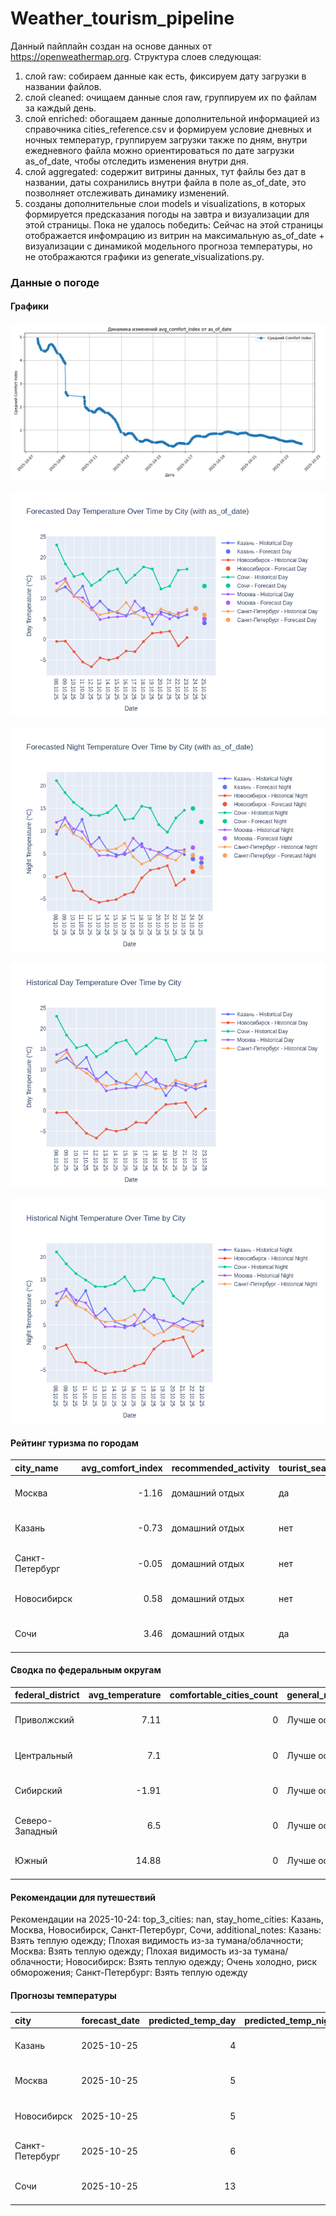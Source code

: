 # Weather_tourism_pipeline
Данный пайплайн создан на основе данных от https://openweathermap.org.
Структура слоев следующая:
  1) слой raw: 
  собираем данные как есть, фиксируем дату загрузки в названии файлов.
  2) слой cleaned:
  очищаем данные слоя raw, группируем их по файлам за каждый день.
  3) слой enriched:
  обогащаем данные дополнительной информацией из справочника cities_reference.csv и формируем условие дневных и ночных температур,
  группируем загрузки также по дням, внутри ежедневного файла можно ориентироваться по дате загрузки as_of_date, чтобы отследить изменения внутри дня.
  4) слой aggregated:
   содержит витрины данных, тут файлы без дат в названии, даты сохранились внутри файла в поле as_of_date, это позволняет отслеживать динамику изменений.
  6) созданы дополнительные слои models и visualizations, в которых формируется предсказания погоды на завтра и визуализации для этой страницы.
  Пока не удалось победить: Сейчас на этой страницы отображается инфомрацию из витрин на максимальную as_of_date + визуализации с динамикой модельного прогноза температуры, 
  но не отображаются графики из generate_visualizations.py.
<!-- WEATHER DATA START -->
### Данные о погоде

#### Графики
![Comfort Index Trend](data/visualizations/comfort_index_trend.png)

![Forecasted Day Temperature](data/visualizations/forecasted_day_temperature.png)

![Forecasted Night Temperature](data/visualizations/forecasted_night_temperature.png)

![Historical Day Temperature](data/visualizations/historical_day_temperature.png)

![Historical Night Temperature](data/visualizations/historical_night_temperature.png)

#### Рейтинг туризма по городам
| city_name       |   avg_comfort_index | recommended_activity   | tourist_season_match   | tourism_season   | tour_recommendation       | as_of_date          |
|:----------------|--------------------:|:-----------------------|:-----------------------|:-----------------|:--------------------------|:--------------------|
| Москва          |               -1.16 | домашний отдых         | да                     | Круглогодично    | домашний отдых в сезон    | 2025-10-24 07:22:00 |
| Казань          |               -0.73 | домашний отдых         | нет                    | Май-Сентябрь     | домашний отдых вне сезона | 2025-10-24 07:22:00 |
| Санкт-Петербург |               -0.05 | домашний отдых         | нет                    | Май-Сентябрь     | домашний отдых вне сезона | 2025-10-24 07:22:00 |
| Новосибирск     |                0.58 | домашний отдых         | нет                    | Июнь-Август      | домашний отдых вне сезона | 2025-10-24 07:22:00 |
| Сочи            |                3.46 | домашний отдых         | да                     | Май-Октябрь      | домашний отдых в сезон    | 2025-10-24 07:22:00 |

#### Сводка по федеральным округам
| federal_district   |   avg_temperature |   comfortable_cities_count | general_recommendation   | as_of_date          |
|:-------------------|------------------:|---------------------------:|:-------------------------|:--------------------|
| Приволжский        |              7.11 |                          0 | Лучше остаться дома      | 2025-10-24 07:22:00 |
| Центральный        |              7.1  |                          0 | Лучше остаться дома      | 2025-10-24 07:22:00 |
| Сибирский          |             -1.91 |                          0 | Лучше остаться дома      | 2025-10-24 07:22:00 |
| Северо-Западный    |              6.5  |                          0 | Лучше остаться дома      | 2025-10-24 07:22:00 |
| Южный              |             14.88 |                          0 | Лучше остаться дома      | 2025-10-24 07:22:00 |

#### Рекомендации для путешествий
Рекомендации на 2025-10-24: top_3_cities: nan, stay_home_cities: Казань, Москва, Новосибирск, Санкт-Петербург, Сочи, additional_notes: Казань: Взять теплую одежду; Плохая видимость из-за тумана/облачности; Москва: Взять теплую одежду; Плохая видимость из-за тумана/облачности; Новосибирск: Взять теплую одежду; Очень холодно, риск обморожения; Санкт-Петербург: Взять теплую одежду

#### Прогнозы температуры
| city            | forecast_date   |   predicted_temp_day |   predicted_temp_night | model_type       | as_of_date          |
|:----------------|:----------------|---------------------:|-----------------------:|:-----------------|:--------------------|
| Казань          | 2025-10-25      |                    4 |                      3 | LinearRegression | 2025-10-24 07:22:24 |
| Москва          | 2025-10-25      |                    5 |                      4 | LinearRegression | 2025-10-24 07:22:24 |
| Новосибирск     | 2025-10-25      |                    5 |                      2 | LinearRegression | 2025-10-24 07:22:24 |
| Санкт-Петербург | 2025-10-25      |                    6 |                      2 | LinearRegression | 2025-10-24 07:22:24 |
| Сочи            | 2025-10-25      |                   13 |                     12 | LinearRegression | 2025-10-24 07:22:24 |


<!-- WEATHER DATA END -->
